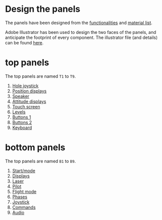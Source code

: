 # Design the panels


The panels have been designed from the [functionalities](../functionalities.md) and [material list](../bom.md).

Adobe Illustrator has been used to design the two faces of the panels, and anticipate the footprint of every component.
The illustrator file (and details) can be found [here](illustrator.md).

# top panels

The top panels are named `T1` to `T9`.

1. [Hole joystick](T1-hole/T1.md)
2. [Position displays](T2-position/T2.md)
3. [Speaker](T3-speaker/T3.md)
4. [Attitude displays](T4-attitude/T4.md)
5. [Touch screen](T5-screen/T5.md)
6. [Levels](T6-levels/T6.md)
7. [Buttons 1](T7-buttons1/T7.md)
8. [Buttons 2](T8-buttons2/T8.md)
9. [Keyboard](T9-keyboard/T9.md)

# bottom panels

The top panels are named `B1` to `B9`.

1. [Start/mode](B1-start/B1.md)
2. [Displays](B2-displays/B2.md)
3. [Laser](B3-laser/B3.md)
4. [Pilot](B4-pilot/B4.md)
5. [Flight mode](B5-flight-mode/B5.md)
6. [Phases](B6-phases/B6.md)
7. [Joystick](B7-joystick/7.md)
8. [Commands](B8-commands/B8.md)
9. [Audio](B9-audio/B9.md)


